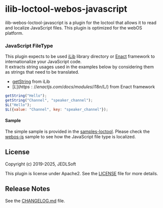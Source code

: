 # ilib-loctool-webos-javascript

ilib-webos-loctool-javascript is a plugin for the loctool that
allows it to read and localize JavaScript files. This plugin is optimized for the webOS platform.

### JavaScript FileType
This plugin expects to be used [iLib](https://github.com/iLib-js/iLib) library directory or [Enact](https://enactjs.com/) framework to internationalize your JavaScript code.   
It extracts string usages used in the examples below by considering them as strings that need to be translated.
* [getString](https://ilib-js.github.io/iLib/docs/api/jsdoc/ResBundle.html#getString) from iLib
* [$L](https://enactjs.com/docs/modules/i18n/$L/) from Enact framework
```javascript
getString("Hello");
getString("Channel", "speaker_channel");
$L("Hello");
$L({value: "Channel", key: "speaker_channel"});
```

#### Sample
The simple sample is provided in the [samples-loctool](https://github.com/iLib-js/ilib-mono-webos/tree/main/packages/samples-loctool).
Please check the [webos-js](https://github.com/iLib-js/ilib-mono-webos/tree/main/packages/samples-loctool/webos-js) sample to see how the JavaScript file type is localized.

## License

Copyright (c) 2019-2025, JEDLSoft

This plugin is license under Apache2. See the [LICENSE](https://github.com/iLib-js/ilib-mono-webos/blob/main/packages/ilib-loctool-webos-javascript/LICENSE)
file for more details.

## Release Notes

See the [CHANGELOG.md](https://github.com/iLib-js/ilib-mono-webos/blob/main/packages/ilib-loctool-webos-javascript/CHANGELOG.md) file.